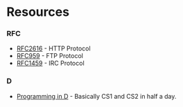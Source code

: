 Resources
=========

### RFC

* [RFC2616](http://www.ietf.org/rfc/rfc2616.txt) - HTTP Protocol
* [RFC959](http://www.ietf.org/rfc/rfc0959.txt) - FTP Protocol
* [RFC1459](http://www.ietf.org/rfc/rfc1459.txt) - IRC Protocol

### D

* [Programming in D](http://ddili.org/ders/d.en/) - Basically CS1 and CS2 in half a day. 

